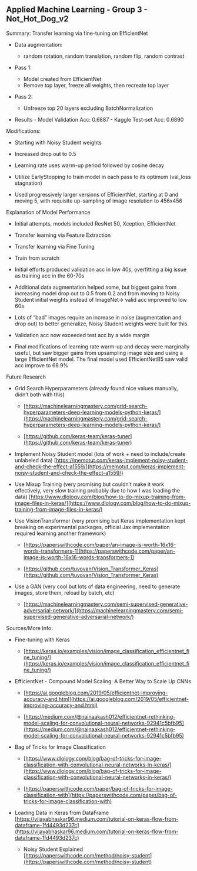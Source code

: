 ## Applied Machine Learning - Group 3 - Not_Hot_Dog_v2

Summary: Transfer learning via fine-tuning on EfficientNet

-   Data augmentation:
	- random rotation, random translation, random flip, random contrast
    

-   Pass 1:
	- Model created from EfficientNet
	- Remove top layer, freeze all weights, then recreate top layer
    

-   Pass 2:
	- Unfreeze top 20 layers excluding BatchNormalization
    
-   Results
		- Model Validation Acc: 0.6887
		- Kaggle Test-set Acc: 0.6890
    

  
  

Modifications:

-   Starting with Noisy Student weights
    
-   Increased drop out to 0.5
    
-   Learning rate uses warm-up period followed by cosine decay
    
-   Utilize EarlyStopping to train model in each pass to its optimum (val_loss stagnation)
    
-   Used progressively larger versions of EfficientNet, starting at 0 and moving 5, with requisite up-sampling of image resolution to 456x456
    

  
  

Explanation of Model Performance

-   Initial attempts, models included ResNet 50, Xception, EfficientNet
    

-   Transfer learning via Feature Extraction
    
-   Transfer learning via Fine Tuning
    
-   Train from scratch
    

-   Initial efforts produced validation acc in low 40s, overfitting a big issue as training acc in the 60-70s
    
-   Additional data augmentation helped some, but biggest gains from increasing model drop out to 0.5 from 0.2 and from moving to Noisy Student initial weights instead of ImageNet-> valid acc improved to low 60s
    

-   Lots of “bad” images require an increase in noise (augmentation and drop out) to better generalize, Noisy Student weights were built for this.
    
-   Validation acc now exceeded test acc by a wide margin
    

-   Final modifications of learning rate warm-up and decay were marginally useful, but saw bigger gains from upsampling image size and using a large EfficientNet model. The final model used EfficientNetB5 saw valid acc improve to 68.9%
    

  
  

Future Research

-   Grid Search Hyperparameters (already found nice values manually, didn’t both with this)
    

	-   [https://machinelearningmastery.com/grid-search-hyperparameters-deep-learning-models-python-keras/](https://machinelearningmastery.com/grid-search-hyperparameters-deep-learning-models-python-keras/)
    
	-   [https://github.com/keras-team/keras-tuner](https://github.com/keras-team/keras-tuner)
    

-   Implement Noisy Student model (lots of work + need to include/create unlabeled data) [https://memotut.com/keras-implement-noisy-student-and-check-the-effect-a1559/](https://memotut.com/keras-implement-noisy-student-and-check-the-effect-a1559/)
    
-   Use Mixup Training (very promising but couldn’t make it work effectively, very slow training probably due to how I was loading the data) [https://www.dlology.com/blog/how-to-do-mixup-training-from-image-files-in-keras/](https://www.dlology.com/blog/how-to-do-mixup-training-from-image-files-in-keras/)
    
-   Use VisionTransformer (very promising but Keras implementation kept breaking on experimental packages, official Jax implementation required learning another framework)
    

	-   [https://paperswithcode.com/paper/an-image-is-worth-16x16-words-transformers-1](https://paperswithcode.com/paper/an-image-is-worth-16x16-words-transformers-1)
    
	-   [https://github.com/tuvovan/Vision_Transformer_Keras](https://github.com/tuvovan/Vision_Transformer_Keras)
    

-   Use a GAN (very cool but lots of data engineering, need to generate images, store them, reload by batch, etc)
    

	-   [https://machinelearningmastery.com/semi-supervised-generative-adversarial-network/](https://machinelearningmastery.com/semi-supervised-generative-adversarial-network/)
    

  
  

Sources/More Info:

-   Fine-tuning with Keras
    

	-   [https://keras.io/examples/vision/image_classification_efficientnet_fine_tuning/](https://keras.io/examples/vision/image_classification_efficientnet_fine_tuning/)
    

-   EfficientNet - Compound Model Scaling: A Better Way to Scale Up CNNs
    

	-   [https://ai.googleblog.com/2019/05/efficientnet-improving-accuracy-and.html](https://ai.googleblog.com/2019/05/efficientnet-improving-accuracy-and.html)
    
	-   [https://medium.com/@nainaakash012/efficientnet-rethinking-model-scaling-for-convolutional-neural-networks-92941c5bfb95](https://medium.com/@nainaakash012/efficientnet-rethinking-model-scaling-for-convolutional-neural-networks-92941c5bfb95)
    

-   Bag of Tricks for Image Classification
    

	-   [https://www.dlology.com/blog/bag-of-tricks-for-image-classification-with-convolutional-neural-networks-in-keras/](https://www.dlology.com/blog/bag-of-tricks-for-image-classification-with-convolutional-neural-networks-in-keras/)
    
	-   [https://paperswithcode.com/paper/bag-of-tricks-for-image-classification-with](https://paperswithcode.com/paper/bag-of-tricks-for-image-classification-with)
    

-   Loading Data in Keras from DataFrame [https://vijayabhaskar96.medium.com/tutorial-on-keras-flow-from-dataframe-1fd4493d237c](https://vijayabhaskar96.medium.com/tutorial-on-keras-flow-from-dataframe-1fd4493d237c)
    
	-   Noisy Student Explained [https://paperswithcode.com/method/noisy-student](https://paperswithcode.com/method/noisy-student)
